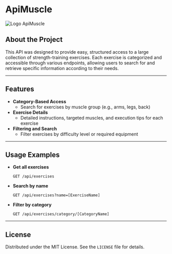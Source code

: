 # ApiMuscle

![Logo ApiMuscle](https://upload.wikimedia.org/wikipedia/commons/thumb/e/e4/Emoji_u1f4aa.svg/768px-Emoji_u1f4aa.svg.png)

## About the Project

This API was designed to provide easy, structured access to a large collection of strength-training exercises. Each exercise is categorized and accessible through various endpoints, allowing users to search for and retrieve specific information according to their needs.

---

## Features

- **Category-Based Access**  
  - Search for exercises by muscle group (e.g., arms, legs, back)
- **Exercise Details**  
  - Detailed instructions, targeted muscles, and execution tips for each exercise
- **Filtering and Search**  
  - Filter exercises by difficulty level or required equipment

---

## Usage Examples

- **Get all exercises**  
  ```http
  GET /api/exercises

- **Search by name**

  ```http
  GET /api/exercises?name=[ExerciseName]
  ```
* **Filter by category**

  ```http
  GET /api/exercises/category/[CategoryName]
  ```

---

## License

Distributed under the MIT License. See the `LICENSE` file for details.
